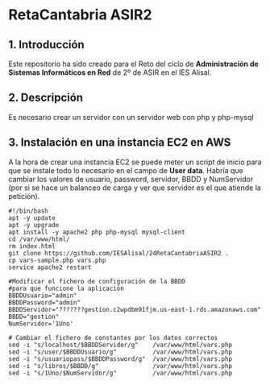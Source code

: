 # RetaCantabria ASIR2

## 1. Introducción

Este repositorio ha sido creado para el Reto del ciclo de **Administración de Sistemas Informáticos en Red** de 2º de ASIR en el IES Alisal.

## 2. Descripción

Es necesario crear un servidor con un servidor web con php y php-mysql

## 3. Instalación en una instancia EC2 en AWS

A la hora de crear una instancia EC2 se puede meter un script de inicio para que se instale todo lo necesario en el campo de **User data**.
Habría que cambiar los valores de usuario, password, servidor, BBDD y NumServidor (por si se hace un balanceo de carga y ver que servidor es el que atiende la petición).


```shell
#!/bin/bash
apt -y update
apt -y upgrade
apt install -y apache2 php php-mysql mysql-client
cd /var/www/html/
rm index.html
git clone https://github.com/IESAlisal/24RetaCantabriaASIR2 .
cp vars-sample.php vars.php
service apache2 restart

#Modificar el fichero de configuración de la BBDD
#para que funcione la aplicación                                                                       
BBDDUsuario="admin"
BBDDPassword="admin"
BBDDServidor="???????gestion.c2wpdbm91fjm.us-east-1.rds.amazonaws.com"
BBDD="gestion"
NumServidor='1Uno'

# Cambiar el fichero de constantes por los datos correctos
sed -i "s/localhost/$BBDDServidor/g"    /var/www/html/vars.php
sed -i "s/user/$BBDDUsuario/g"     	    /var/www/html/vars.php
sed -i "s/usuariopass/$BBDDPassword/g"  /var/www/html/vars.php
sed -i "s/libros/$BBDD/g"               /var/www/html/vars.php
sed -i "s/1Uno/$NumServidor/g"          /var/www/html/vars.php

```